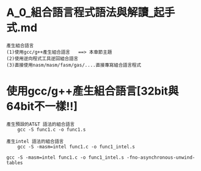 # A_0_組合語言程式語法與解讀_起手式.md
```
產生組合語言
(1)使用gcc/g++產生組合語言   ==> 本章節主題
(2)使用逆向程式工具逆回組合語言
(3)直接使用nasm/masm/fasm/gas/....直接專寫組合語言程式
```
# 使用gcc/g++產生組合語言[32bit與64bit不一樣!!]
```
產生預設的AT&T 語法的組合語言
    gcc -S func1.c -o func1.s

產生intel 語法的組合語言
    gcc -S -masm=intel func1.c -o func1_intel.s

gcc -S -masm=intel func1.c -o func1_intel.s -fno-asynchronous-unwind-tables
```
